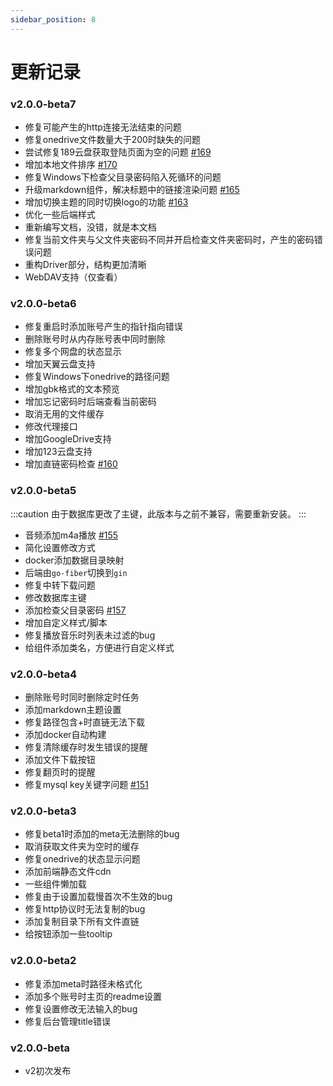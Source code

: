 ```yaml
---
sidebar_position: 8
---
```


# 更新记录

### v2.0.0-beta7
- 修复可能产生的http连接无法结束的问题
- 修复onedrive文件数量大于200时缺失的问题
- 尝试修复189云盘获取登陆页面为空的问题 [#169](https://github.com/Xhofe/alist/issues/169)
- 增加本地文件排序 [#170](https://github.com/Xhofe/alist/issues/170)
- 修复Windows下检查父目录密码陷入死循环的问题
- 升级markdown组件，解决标题中的链接渲染问题 [#165](https://github.com/Xhofe/alist/issues/165)
- 增加切换主题的同时切换logo的功能 [#163](https://github.com/Xhofe/alist/issues/163)
- 优化一些后端样式
- 重新编写文档，没错，就是本文档
- 修复当前文件夹与父文件夹密码不同并开启检查文件夹密码时，产生的密码错误问题
- 重构Driver部分，结构更加清晰
- WebDAV支持（仅查看）

### v2.0.0-beta6
- 修复重启时添加账号产生的指针指向错误
- 删除账号时从内存账号表中同时删除
- 修复多个网盘的状态显示
- 增加天翼云盘支持
- 修复Windows下onedrive的路径问题
- 增加gbk格式的文本预览
- 增加忘记密码时后端查看当前密码
- 取消无用的文件缓存
- 修改代理接口
- 增加GoogleDrive支持
- 增加123云盘支持
- 增加直链密码检查 [#160](https://github.com/Xhofe/alist/issues/160)

### v2.0.0-beta5
:::caution
由于数据库更改了主键，此版本与之前不兼容，需要重新安装。
:::
- 音频添加m4a播放 [#155](https://github.com/Xhofe/alist/issues/155)
- 简化设置修改方式
- docker添加数据目录映射
- 后端由`go-fiber`切换到`gin`
- 修复中转下载问题
- 修改数据库主键
- 添加检查父目录密码 [#157](https://github.com/Xhofe/alist/issues/157)
- 增加自定义样式/脚本
- 修复播放音乐时列表未过滤的bug
- 给组件添加类名，方便进行自定义样式

### v2.0.0-beta4
- 删除账号时同时删除定时任务
- 添加markdown主题设置
- 修复路径包含+时直链无法下载
- 添加docker自动构建
- 修复清除缓存时发生错误的提醒
- 添加文件下载按钮
- 修复翻页时的提醒
- 修复mysql key关键字问题 [#151](https://github.com/Xhofe/alist/issues/151)

### v2.0.0-beta3
- 修复beta1时添加的meta无法删除的bug
- 取消获取文件夹为空时的缓存
- 修复onedrive的状态显示问题
- 添加前端静态文件cdn
- 一些组件懒加载
- 修复由于设置加载慢首次不生效的bug
- 修复http协议时无法复制的bug
- 添加复制目录下所有文件直链
- 给按钮添加一些tooltip

### v2.0.0-beta2
- 修复添加meta时路径未格式化
- 添加多个账号时主页的readme设置
- 修复设置修改无法输入的bug
- 修复后台管理title错误

### v2.0.0-beta
- v2初次发布